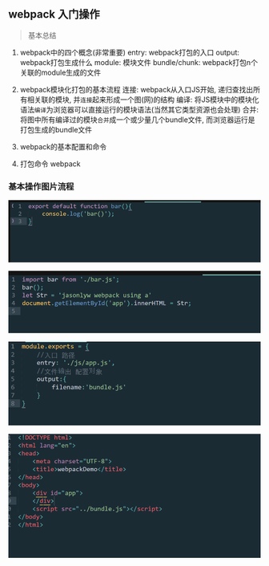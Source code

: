 ## webpack 入门操作
> 基本总结
1. webpack中的四个概念(非常重要)
    entry: webpack打包的入口
    output: webpack打包生成什么
    module: 模块文件
    bundle/chunk: webpack打包n个关联的module生成的文件
2. webpack模块化打包的基本流程  连接: webpack从入口JS开始, 递归查找出所有相关联的模块, 并`连接`起来形成一个图(网)的结构
	编译: 将JS模块中的模块化语法`编译`为浏览器可以直接运行的模块语法(当然其它类型资源也会处理)
	合并: 将图中所有编译过的模块`合并`成一个或少量几个bundle文件, 而浏览器运行是打包生成的bundle文件 

3. webpack的基本配置和命令

4. 打包命令 webpack 

### 基本操作图片流程
![流程图1](微信截图_20190111150145.png)

![流程图2](微信截图_20190111150155.png)

![3](微信截图_20190111150203.png)

![4](微信截图_20190111150225.png)